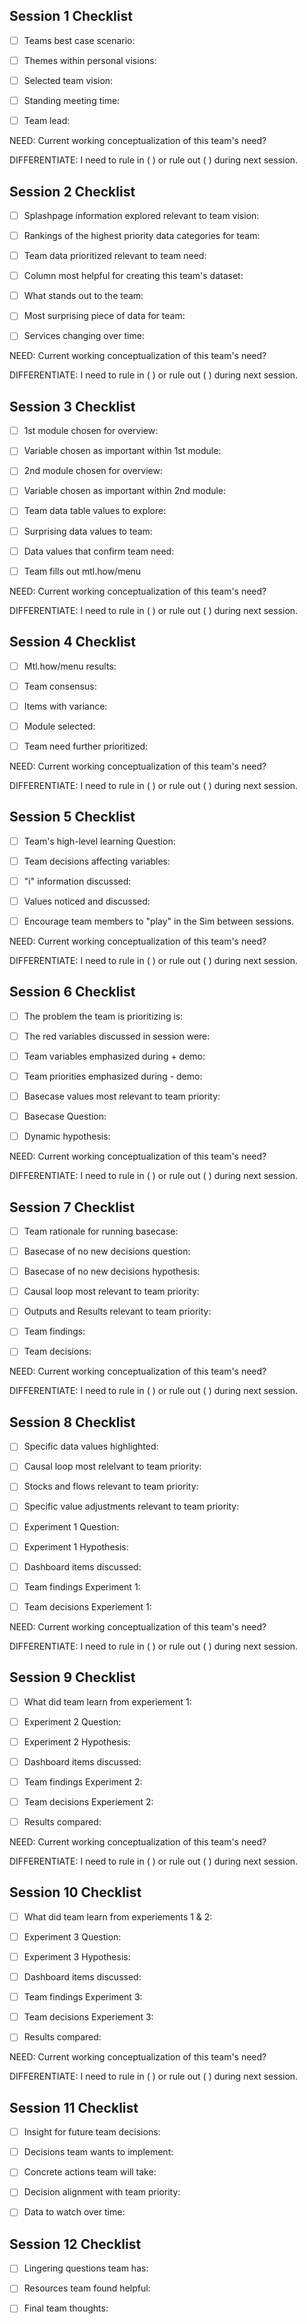 ## **Session 1 Checklist**

- [ ] Teams best case scenario:

- [ ] Themes within personal visions: 

- [ ] Selected team vision:

- [ ] Standing meeting time: 

- [ ] Team lead: 


NEED: Current working conceptualization of this team's need? 

DIFFERENTIATE: I need to rule in (      ) or rule out (      ) during next session. 


## **Session 2 Checklist**

- [ ] Splashpage information explored relevant to team vision: 

- [ ] Rankings of the highest priority data categories for team: 

- [ ] Team data prioritized relevant to team need: 

- [ ] Column most helpful for creating this team's dataset: 

- [ ] What stands out to the team:

- [ ] Most surprising piece of data for team: 

- [ ] Services changing over time: 


NEED: Current working conceptualization of this team's need? 

DIFFERENTIATE: I need to rule in (      ) or rule out (      ) during next session. 


## **Session 3 Checklist**

- [ ] 1st module chosen for overview: 

- [ ] Variable chosen as important within 1st module: 

- [ ] 2nd module chosen for overview: 

- [ ] Variable chosen as important within 2nd module: 

- [ ] Team data table values to explore: 

- [ ] Surprising data values to team: 

- [ ] Data values that confirm team need: 

- [ ] Team fills out mtl.how/menu


NEED: Current working conceptualization of this team's need? 

DIFFERENTIATE: I need to rule in (      ) or rule out (      ) during next session. 



## **Session 4 Checklist**

- [ ] Mtl.how/menu results: 

- [ ] Team consensus: 

- [ ] Items with variance: 

- [ ] Module selected: 

- [ ] Team need further prioritized: 


NEED: Current working conceptualization of this team's need? 

DIFFERENTIATE: I need to rule in (      ) or rule out (      ) during next session. 



## **Session 5 Checklist**

- [ ] Team's high-level learning Question:

- [ ] Team decisions affecting variables: 

- [ ] "i" information discussed: 

- [ ] Values noticed and discussed: 

- [ ] Encourage team members to "play" in the Sim between sessions.


NEED: Current working conceptualization of this team's need? 

DIFFERENTIATE: I need to rule in (      ) or rule out (      ) during next session. 



## **Session 6 Checklist**

- [ ] The problem the team is prioritizing is:

- [ ] The red variables discussed in session were: 

- [ ] Team variables emphasized during + demo:

- [ ] Team priorities emphasized during - demo: 

- [ ] Basecase values most relevant to team priority: 

- [ ] Basecase Question: 

- [ ] Dynamic hypothesis: 


NEED: Current working conceptualization of this team's need? 

DIFFERENTIATE: I need to rule in (      ) or rule out (      ) during next session. 


## **Session 7 Checklist**

- [ ] Team rationale for running basecase: 

- [ ] Basecase of no new decisions question:

- [ ] Basecase of no new decisions hypothesis:

- [ ] Causal loop most relevant to team priority: 

- [ ] Outputs and Results relevant to team priority: 

- [ ] Team findings: 

- [ ] Team decisions: 


NEED: Current working conceptualization of this team's need? 

DIFFERENTIATE: I need to rule in (      ) or rule out (      ) during next session. 


## **Session 8 Checklist**

- [ ] Specific data values highlighted:

- [ ] Causal loop most relelvant to team priority: 

- [ ] Stocks and flows relevant to team priority:

- [ ] Specific value adjustments relevant to team priority:

- [ ] Experiment 1 Question:

- [ ] Experiment 1 Hypothesis: 

- [ ] Dashboard items discussed:

- [ ] Team findings Experiment 1: 

- [ ] Team decisions Experiement 1: 


NEED: Current working conceptualization of this team's need? 

DIFFERENTIATE: I need to rule in (      ) or rule out (      ) during next session. 



## **Session 9 Checklist**

- [ ] What did team learn from experiement 1: 

- [ ] Experiment 2 Question:

- [ ] Experiment 2 Hypothesis: 

- [ ] Dashboard items discussed:

- [ ] Team findings Experiment 2: 

- [ ] Team decisions Experiement 2: 

- [ ] Results compared:


NEED: Current working conceptualization of this team's need? 

DIFFERENTIATE: I need to rule in (      ) or rule out (      ) during next session. 



## **Session 10 Checklist**

- [ ] What did team learn from experiements 1 & 2: 

- [ ] Experiment 3 Question:

- [ ] Experiment 3 Hypothesis: 

- [ ] Dashboard items discussed:

- [ ] Team findings Experiment 3: 

- [ ] Team decisions Experiement 3: 

- [ ] Results compared:


NEED: Current working conceptualization of this team's need? 

DIFFERENTIATE: I need to rule in (      ) or rule out (      ) during next session. 


## **Session 11 Checklist**

- [ ] Insight for future team decisions: 

- [ ] Decisions team wants to implement:

- [ ] Concrete actions team will take:

- [ ] Decision alignment with team priority: 

- [ ] Data to watch over time: 



## **Session 12 Checklist**

- [ ] Lingering questions team has: 

- [ ] Resources team found helpful: 

- [ ] Final team thoughts: 
